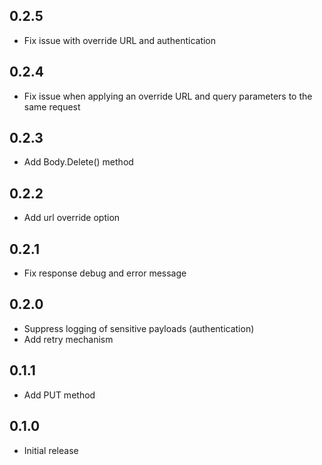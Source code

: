 ## 0.2.5

- Fix issue with override URL and authentication

## 0.2.4

- Fix issue when applying an override URL and query parameters to the same request

## 0.2.3

- Add Body.Delete() method

## 0.2.2

- Add url override option

## 0.2.1

- Fix response debug and error message

## 0.2.0

- Suppress logging of sensitive payloads (authentication)
- Add retry mechanism

## 0.1.1

- Add PUT method

## 0.1.0

- Initial release
